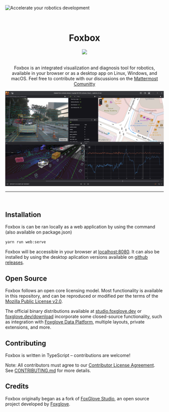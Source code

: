 ![Accelerate your robotics development](https://user-images.githubusercontent.com/14011012/195918769-5aaeedf3-5de2-48fb-951e-7399f2b9e190.png)

<br/>

<div align="center">
    <h1>Foxbox</h1>
    <a href="https://github.com/foxglove/studio/blob/main/LICENSE"><img src="https://img.shields.io/github/license/foxglove/studio" /></a>
  <br />
  <br />

Foxbox is an integrated visualization and diagnosis tool for robotics, available in your browser or as a desktop app on Linux, Windows, and macOS. Feel free to contribute with our discussions on the <a href="https://ef-mattermost.bmwgroup.net/adp/channels/foxglove-studio">Mattermost Comunitty</a>

  <p align="center">
    <img alt="Foxbox screenshot" src="/resources/screenshot.png">
  </p>
</div>

<hr />
<br />

## Installation

Foxbox is can be ran locally as a web application by using the command (also available on package.json)

```sh
yarn run web:serve
```

Foxbox will be accessible in your browser at [localhost:8080](http://localhost:8080/).
It can also be installed by using the desktop aplication versions available on [github releases](https://github.com/bmw-software-engineering/foxbox/tags).

## Open Source

Foxbox follows an open core licensing model. Most functionality is available in this repository, and can be reproduced or modified per the terms of the [Mozilla Public License v2.0](/LICENSE).

The official binary distributions available at [studio.foxglove.dev](https://studio.foxglove.dev/) or [foxglove.dev/download](https://foxglove.dev/download) incorporate some closed-source functionality, such as integration with [Foxglove Data Platform](https://foxglove.dev/data-platform), multiple layouts, private extensions, and more.

## Contributing

Foxbox is written in TypeScript – contributions are welcome!

Note: All contributors must agree to our [Contributor License Agreement](https://github.com/foxglove/cla). See [CONTRIBUTING.md](CONTRIBUTING.md) for more details.

## Credits

Foxbox originally began as a fork of [FoxGlove Studio](https://github.com/foxglove/studio), an open source project developed by [Foxglove](https://app.foxglove.dev/).
